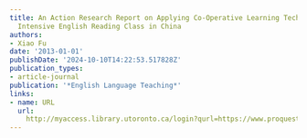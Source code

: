 ```yaml
---
title: An Action Research Report on Applying Co-Operative Learning Techniques in an
  Intensive English Reading Class in China
authors:
- Xiao Fu
date: '2013-01-01'
publishDate: '2024-10-10T14:22:53.517828Z'
publication_types:
- article-journal
publication: '*English Language Teaching*'
links:
- name: URL
  url: 
    http://myaccess.library.utoronto.ca/login?qurl=https://www.proquest.com/docview/1871589480?accountid=14771&bdid=38382&_bd=EB2l8U4HLPQLpUxJFseY8487iF4%3D
---
```

